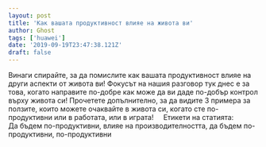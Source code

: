 ```yaml
---
layout: post
title: 'Как вашата продуктивност влияе на живота ви'
author: Ghost
tags: ['huawei']
date: '2019-09-19T23:47:38.121Z'
draft: false
---
```


Винаги спирайте, за да помислите как вашата продуктивност влияе на други аспекти от живота ви! Фокусът на нашия разговор тук днес е за това, когато направите по-добре как може да ви даде по-добър контрол върху живота си! Прочетете допълнително, за да видите 3 примера за ползите, които можете очаквайте в живота си, когато сте по-продуктивни или в работата, или в играта!     Етикети на статията:         Да бъдем по-продуктивни, влияе на производителността, да бъдем по-продуктивни, по-продуктивни
